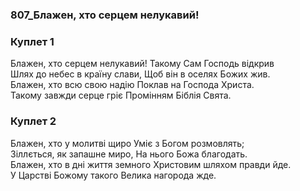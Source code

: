 ### 807_Блажен, хто серцем нелукавий!
### Куплет 1
Блажен, хто серцем нелукавий! Такому Сам Господь відкрив<br/>Шлях до небес в країну слави, Щоб він в оселях Божих жив. <br/>Блажен, хто всю свою надію Поклав на Господа Христа. <br/>Такому завжди серце гріє Промінням Біблія Свята.
### Куплет 2
Блажен, хто у молитві щиро Уміє з Богом розмовлять; <br/>Зіллється, як запашне миро, На нього Божа благодать. <br/>Блажен, хто в дні життя земного Христовим шляхом правди йде. <br/>У Царстві Божому такого Велика нагорода жде.
